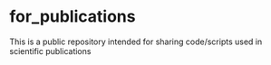 # for_publications
This is a public repository intended for sharing code/scripts used in scientific publications
